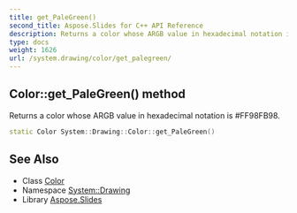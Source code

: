 ```yaml
---
title: get_PaleGreen()
second_title: Aspose.Slides for C++ API Reference
description: Returns a color whose ARGB value in hexadecimal notation is #FF98FB98.
type: docs
weight: 1626
url: /system.drawing/color/get_palegreen/
---
```

## Color::get_PaleGreen() method


Returns a color whose ARGB value in hexadecimal notation is #FF98FB98.

```cpp
static Color System::Drawing::Color::get_PaleGreen()
```

## See Also

* Class [Color](../)
* Namespace [System::Drawing](../../)
* Library [Aspose.Slides](../../../)